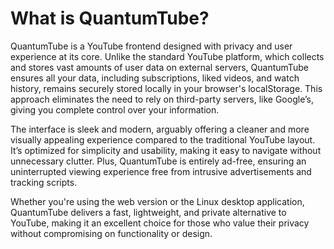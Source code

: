 # What is QuantumTube?

QuantumTube is a YouTube frontend designed with privacy and user experience at its core. Unlike the standard YouTube platform, which collects and stores vast amounts of user data on external servers, QuantumTube ensures all your data, including subscriptions, liked videos, and watch history, remains securely stored locally in your browser's localStorage. This approach eliminates the need to rely on third-party servers, like Google’s, giving you complete control over your information.

The interface is sleek and modern, arguably offering a cleaner and more visually appealing experience compared to the traditional YouTube layout. It’s optimized for simplicity and usability, making it easy to navigate without unnecessary clutter. Plus, QuantumTube is entirely ad-free, ensuring an uninterrupted viewing experience free from intrusive advertisements and tracking scripts.

Whether you're using the web version or the Linux desktop application, QuantumTube delivers a fast, lightweight, and private alternative to YouTube, making it an excellent choice for those who value their privacy without compromising on functionality or design.







